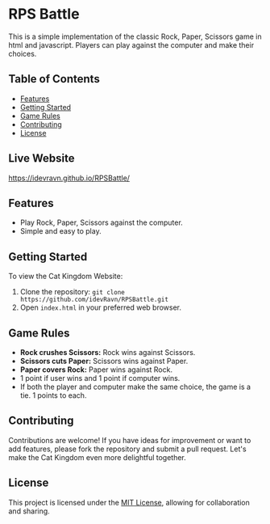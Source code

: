 # RPS Battle

This is a simple implementation of the classic Rock, Paper, Scissors game in html and javascript. Players can play against the computer and make their choices.

## Table of Contents

- [Features](#features)
- [Getting Started](#getting-started)
- [Game Rules](#game-rules)
- [Contributing](#contributing)
- [License](#license)

## Live Website

https://idevravn.github.io/RPSBattle/

## Features

- Play Rock, Paper, Scissors against the computer.
- Simple and easy to play.

## Getting Started

To view the Cat Kingdom Website:

1. Clone the repository: `git clone https://github.com/idevRavn/RPSBattle.git`
2. Open `index.html` in your preferred web browser.

## Game Rules

- **Rock crushes Scissors:** Rock wins against Scissors.
- **Scissors cuts Paper:** Scissors wins against Paper.
- **Paper covers Rock:** Paper wins against Rock.
- 1 point if user wins and 1 point if computer wins.
- If both the player and computer make the same choice, the game is a tie. 1 points to each.

## Contributing

Contributions are welcome! If you have ideas for improvement or want to add features, please fork the repository and submit a pull request. Let's make the Cat Kingdom even more delightful together.

## License

This project is licensed under the [MIT License](LICENSE), allowing for collaboration and sharing.
